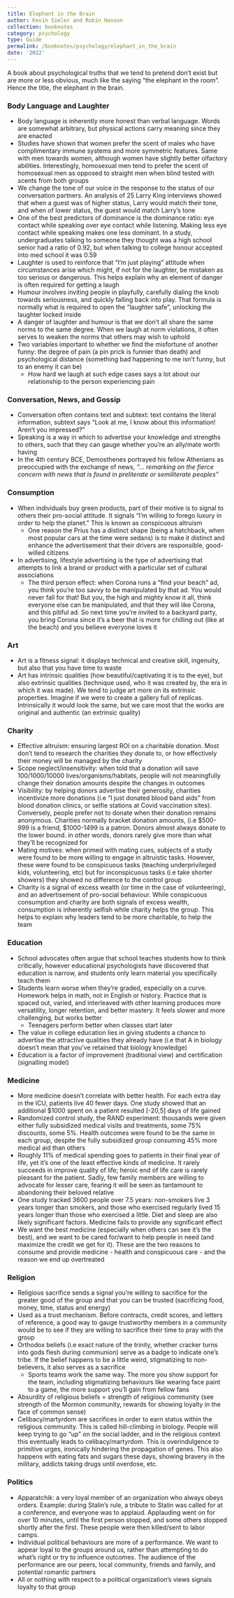 ```yaml
---
title: Elephant in the Brain
author: Kevin Simler and Robin Hanson
collection: booknotes
category: psychology
type: Guide
permalink: /booknotes/psychology/elephant_in_the_brain
date: '2022'
---
```


A book about psychological truths that we tend to pretend don’t exist but are more or less obvious, much like the saying “the elephant in the room”. Hence the title, the elephant in the brain.
### Body Language and Laughter
* Body language is inherently more honest than verbal language. Words are somewhat arbitrary, but physical actions carry meaning since they are enacted
* Studies have shown that women prefer the scent of males who have complimentary immune systems and more symmetric features. Same with men towards women, although women have slightly better olfactory abilities. Interestingly, homosexual men tend to prefer the scent of homosexual men as opposed to straight men when blind tested with scents from both groups
* We change the tone of our voice in the response to the status of our conversation partners. An analysis of 25 Larry King interviews showed that when a guest was of higher status, Larry would match their tone, and when of lower status, the guest would match Larry’s tone
* One of the best predictors of dominance is the dominance ratio: eye contact while speaking over eye contact while listening. Making less eye contact while speaking makes one less dominant. In a study, undergraduates talking to someone they thought was a high school senior had a ratio of 0.92, but when talking to college honour accepted into med school it was 0.59
* Laughter is used to reinforce that “I’m just playing” attitude when circumstances arise which might, if not for the laughter, be mistaken as too serious or dangerous. This helps explain why an element of danger is often required for getting a laugh
* Humour involves inviting people in playfully, carefully dialing the knob towards seriousness, and quickly falling back into play. That formula is normally what is required to open the “laughter safe”, unlocking the laughter locked inside
* A danger of laughter and humour is that we don’t all share the same norms to the same degree. When we laugh at norm violations, it often serves to weaken the norms that others may wish to uphold
* Two variables important to whether we find the misfortune of another funny: the degree of pain (a pin prick is funnier than death) and psychological distance (something bad happening to me isn’t funny, but to an enemy it can be)
     * How hard we laugh at such edge cases says a lot about our relationship to the person experiencing pain
### Conversation, News, and Gossip
* Conversation often contains text and subtext: text contains the literal information, subtext says “Look at me, I know about this information! Aren’t you impressed?”
* Speaking is a way in which to advertise your knowledge and strengths to others, such that they can gauge whether you’re an ally/mate worth having
* In the 4th century BCE, Demosthenes portrayed his fellow Athenians as preoccupied with the exchange of news, *“… remarking on the fierce concern with news that is found in preliterate or semiliterate peoples”*
### Consumption
* When individuals buy green products, part of their motive is to signal to others their pro-social attitude. It signals “I’m willing to forego luxury in order to help the planet.” This is known as conspicuous altruism
    * One reason the Prius has a distinct shape (being a hatchback, when most popular cars at the time were sedans) is to make it distinct and enhance the advertisement that their drivers are responsible, good-willed citizens 
* In advertising, lifestyle advertising is the type of advertising that attempts to link a brand or product with a particular set of cultural associations
    * The third person effect: when Corona runs a “find your beach” ad, you think you’re too savvy to be manipulated by that ad. You would never fall for that! But you, the high and mighty know it all, think everyone else can be manipulated, and that they will like Corona, and this pitiful ad. So next time you’re invited to a backyard party, you bring Corona since it’s a beer that is more for chilling out (like at the beach) and you believe everyone loves it
### Art
* Art is a fitness signal: it displays technical and creative skill, ingenuity, but also that you have time to waste
* Art has intrinsic qualities (how beautiful/captivating it is to the eye), but also extrinsic qualities (technique used, who it was created by, the era in which it was made). We tend to judge art more on its extrinsic properties. Imagine if we were to create a gallery full of replicas. Intrinsically it would look the same, but we care most that the works are original and authentic (an extrinsic quality)
### Charity
* Effective altruism: ensuring largest ROI on a charitable donation. Most don’t tend to research the charities they donate to, or how effectively their money will be managed by the charity
* Scope neglect/insensitivity: when told that a donation will save 100/1000/10000 lives/organisms/habitats, people will not meaningfully change their donation amounts despite the changes in outcomes
* Visibility: by helping donors advertise their generosity, charities incentivize more donations (i.e “I just donated blood band aids” from blood donation clinics, or selfie stations at Covid vaccination sites). Conversely, people prefer not to donate when their donation remains anonymous. Charities normally bracket donation amounts, (i.e $500-999 is a friend, $1000-1499 is a patron. Donors almost always donate to the lower bound. in other words, donors rarely give more than what they’ll be recognized for
* Mating motives: when primed with mating cues, subjects of a study were found to be more willing to engage in altruistic tasks. However, these were found to be conspicuous tasks (teaching underprivileged kids, volunteering, etc) but for inconspicuous tasks (i.e take shorter showers) they showed no difference to the control group 
* Charity is a signal of excess wealth (or time in the case of volunteering), and an advertisement of pro-social behaviour. While conspicuous consumption and charity are both signals of excess wealth, consumption is inherently selfish while charity helps the group. This helps to explain why leaders tend to be more charitable, to help the team
### Education
* School advocates often argue that school teaches students how to think critically, however educational psychologists have discovered that education is narrow, and students only learn material you specifically teach them
* Students learn worse when they’re graded, especially on a curve. Homework helps in math, not in English or history. Practice that is spaced out, varied, and interleaved with other learning produces more versatility, longer retention, and better mastery. It feels slower and more challenging, but works better
    * Teenagers perform better when classes start later
* The value in college education lies in giving students a chance to advertise the attractive qualities they already have (i.e that A in biology doesn’t mean that you’ve retained that biology knowledge)
* Education is a factor of improvement (traditional view) and certification (signalling model)
### Medicine
* More medicine doesn’t correlate with better health. For each extra day in the ICU, patients live 40 fewer days. One study showed that an additional $1000 spent on a patient resulted [-20,5] days of life gained
* Randomized control study, the RAND experiment: thousands were given either fully subsidized medical visits and treatments, some 75% discounts, some 5%. Health outcomes were found to be the same in each group, despite the fully subsidized group consuming 45% more medical aid than others
* Roughly 11% of medical spending goes to patients in their final year of life, yet it’s one of the least effective kinds of medicine. It rarely succeeds in improve quality of life; heroic end of life care is rarely pleasant for the patient. Sadly, few family members are willing to advocate for lesser care, fearing it will be seen as tantamount to abandoning their beloved relative
* One study tracked 3600 people over 7.5 years: non-smokers live 3 years longer than smokers, and those who exercised regularly lived 15 years longer than those who exercised a little. Diet and sleep are also likely significant factors. Medicine fails to provide any significant effect
* We want the best medicine (especially when others can see it’s the best), and we want to be cared for/want to help people in need (and maximize the credit we get for it). These are the two reasons to consume and provide medicine - health and conspicuous care - and the reason we end up overtreated
### Religion
* Religious sacrifice sends a signal you’re willing to sacrifice for the greater good of the group and that you can be trusted (sacrificing food, money, time, status and energy)
* Used as a trust mechanism. Before contracts, credit scores, and letters of reference, a good way to gauge trustworthy members in a community would be to see if they are willing to sacrifice their time to pray with the group
* Orthodox beliefs (i.e exact nature of the trinity, whether cracker turns into gods flesh during communion) serve as a badge to indicate one’s tribe. If the belief happens to be a little weird, stigmatizing to non-believers, it also serves as a sacrifice
    * Sports teams work the same way. The more you show support for the team, including stigmatizing behaviours like wearing face paint to a game, the more support you’ll gain from fellow fans
* Absurdity of religious beliefs = strength of religious community (see strength of the Mormon community, rewards for showing loyalty in the face of common sense)
* Celibacy/martyrdom are sacrifices in order to earn status within the religious community. This is called hill-climbing in biology. People will keep trying to go “up” on the social ladder, and in the religious context this eventually leads to celibacy/martyrdom. This is overindulgence to primitive urges, ironically hindering the propagation of genes. This also happens with eating fats and sugars these days, showing bravery in the military, addicts taking drugs until overdose, etc.
### Politics
* Apparatchik: a very loyal member of an organization who always obeys orders. Example: during Stalin’s rule, a tribute to Stalin was called for at a conference, and everyone was to applaud. Applauding went on for over 10 minutes, until the first person stopped, and some others stopped shortly after the first. These people were then killed/sent to labor camps.
* Individual political behaviours are more of a performance. We want to appear loyal to the groups around us, rather than attempting to do what’s right or try to influence outcomes. The audience of the performance are our peers, local community, friends and family, and potential romantic partners
* All or nothing with respect to a political organization’s views signals loyalty to that group
